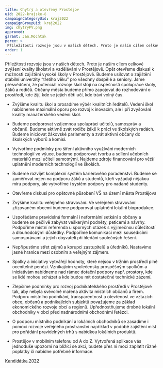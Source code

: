 ```yaml
---
title: Chytrý a otevřený Prostějov
uid: 2022-krajske-8
campaignCategoryUid: kraj2022
campaignGroupUid: kraj2022
img: chytryPV.png
approved:
garant: Jan.Mochtak
perex: >
 Příležitosti rozvoje jsou v našich dětech. Proto je naším cílem celkové zvýšení kvality školství a vzdělávání v Prostějově. Opět otevřeme diskusi k možnosti zajištění vysoké školy v Prostějově. 
order: 1
---
```


Příležitosti rozvoje jsou v našich dětech. Proto je naším cílem celkové zvýšení kvality školství a vzdělávání v Prostějově. Opět otevřeme diskusi k možnosti zajištění vysoké školy v Prostějově. Budeme usilovat o zajištění stabilní univerzity “třetího věku” pro všechny dospělé a seniory. Jsme přesvědčeni, že potenciál rozvoje škol stojí na úspěšnosti spolupráce školy, žáků a rodičů. Občany města budeme přímo zapojovat do rozhodování o prostředí, kde žijí, kde se jejich děti učí, kde tráví volný čas. 

- Zvýšíme kvalitu škol a prosadíme výběr kvalitních ředitelů. Vedení škol nabídneme maximální oporu pro rozvoj k inovacím, ale i při zvyšování kvality manažerského vedení škol.

- Budeme podporovat vzájemnou spolupráci učitelů, samospráv a občanů. Budeme aktivně zvát rodiče žáků k práci ve školských radách. Budeme iniciovat žákovské parlamenty a zvát aktivní občany do školských výborů a komisí.

- Vytvoříme podmínky pro šíření aktivního využívání moderních technologií ve výuce, budeme podporovat tvorbu a sdílení učebních materiálů mezi učiteli samotnými. Najdeme zdroje financování pro větší uplatnění moderních technologií ve školách.

- Budeme rozvíjet komplexní systém kariérového poradenství. Budeme se zaměřovat nejen na podporu žáků a studentů, kteří vyžadují nějakou míru podpory, ale vytvoříme i systém podpory pro nadané studenty.

- Otevřeme diskusi pro opětovné působení VŠ na území města Prostějova

- Zvýšíme kvalitu veřejného stravování. Ve veřejném stravování zřizovaném obcemi budeme podporovat uplatnění lokální  bioprodukce.

- Uspořádáme pravidelná formální i neformální setkání s občany a budeme se pečlivě zabývat veškerými podněty, peticemi a návrhy. Podpoříme místní referenda u sporných otázek s výjimečnou důležitostí a dlouhodobými důsledky. Podpoříme komunikaci mezi sousedícími samosprávami a jejich obyvateli při hledání společných řešení.

- Nepřipustíme střet zájmů a korupci zastupitelů a úředníků. Nastavíme jasné hranice mezi osobním a veřejným zájmem.

- Spolky a iniciativy vytvářejí hodnoty, které nejsou v tržním prostředí plně ocenitelné penězi. Vznikajícím společensky prospěšným spolkům a iniciativám nabídneme nad rámec dotační podpory např. prostory, kde se lidé mohou scházet a kde budou mít dostatečné technické zázemí.

- Zlepšíme podmínky pro rozvoj podnikatelského prostředí v Prostějově tak, aby nebyla svévolně mařena aktivita místních občanů a firem. Podporu místního podnikání, transparentnost a otevřenost ve vztazích obce, občanů a podnikajících subjektů považujeme za základ ekonomického rozvoje obcí a regionů. Upřednostňujeme drobné lokální obchodníky v obci před nadnárodními obchodními řetězci.

- O podporu místního podnikání a lokálních obchodníků se zasadíme i pomocí rozvoje veřejného prostranství například v podobě zajištění míst pro pořádání pravidelných trhů s nabídkou lokálních produktů.

- Prostějov v mobilním telefonu od A do Z. Vytvořená aplikace vás jednoduše upozorní na blížící se akci, budete přes ni moci zaplatit různé poplatky či nabídne potřebné informace.

[Kandidátka 2022](/volby-2022/)
